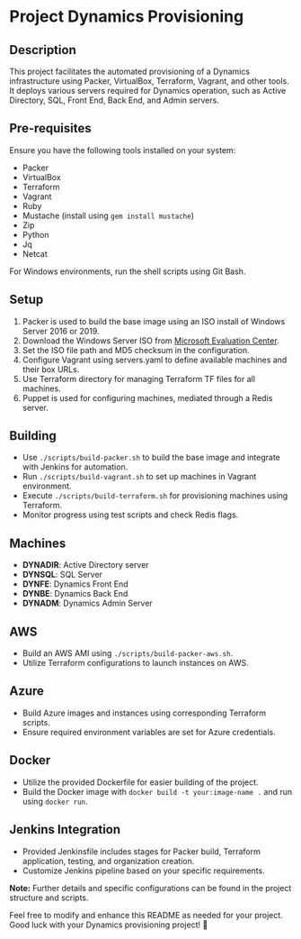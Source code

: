 # Project Dynamics Provisioning

## Description

This project facilitates the automated provisioning of a Dynamics infrastructure using Packer, VirtualBox, Terraform, Vagrant, and other tools. It deploys various servers required for Dynamics operation, such as Active Directory, SQL, Front End, Back End, and Admin servers.

## Pre-requisites

Ensure you have the following tools installed on your system:
- Packer
- VirtualBox
- Terraform
- Vagrant
- Ruby
- Mustache (install using `gem install mustache`)
- Zip
- Python
- Jq
- Netcat

For Windows environments, run the shell scripts using Git Bash.

## Setup

1. Packer is used to build the base image using an ISO install of Windows Server 2016 or 2019.
2. Download the Windows Server ISO from [Microsoft Evaluation Center](https://www.microsoft.com/en-us/evalcenter/evaluate-windows-server-2019).
3. Set the ISO file path and MD5 checksum in the configuration.
4. Configure Vagrant using servers.yaml to define available machines and their box URLs.
5. Use Terraform directory for managing Terraform TF files for all machines.
6. Puppet is used for configuring machines, mediated through a Redis server.

## Building

- Use `./scripts/build-packer.sh` to build the base image and integrate with Jenkins for automation.
- Run `./scripts/build-vagrant.sh` to set up machines in Vagrant environment.
- Execute `./scripts/build-terraform.sh` for provisioning machines using Terraform.
- Monitor progress using test scripts and check Redis flags.

## Machines

- **DYNADIR**: Active Directory server
- **DYNSQL**: SQL Server
- **DYNFE**: Dynamics Front End
- **DYNBE**: Dynamics Back End
- **DYNADM**: Dynamics Admin Server

## AWS

- Build an AWS AMI using `./scripts/build-packer-aws.sh`.
- Utilize Terraform configurations to launch instances on AWS.

## Azure

- Build Azure images and instances using corresponding Terraform scripts.
- Ensure required environment variables are set for Azure credentials.

## Docker

- Utilize the provided Dockerfile for easier building of the project.
- Build the Docker image with `docker build -t your:image-name .` and run using `docker run`.

## Jenkins Integration

- Provided Jenkinsfile includes stages for Packer build, Terraform application, testing, and organization creation.
- Customize Jenkins pipeline based on your specific requirements.

**Note:** Further details and specific configurations can be found in the project structure and scripts.

Feel free to modify and enhance this README as needed for your project. Good luck with your Dynamics provisioning project! 🚀
